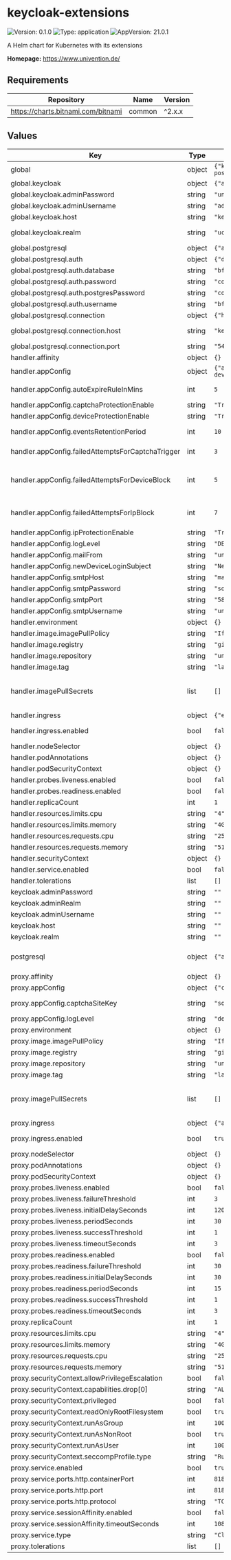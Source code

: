 # keycloak-extensions

![Version: 0.1.0](https://img.shields.io/badge/Version-0.1.0-informational?style=flat-square) ![Type: application](https://img.shields.io/badge/Type-application-informational?style=flat-square) ![AppVersion: 21.0.1](https://img.shields.io/badge/AppVersion-21.0.1-informational?style=flat-square)

A Helm chart for Kubernetes with its extensions

**Homepage:** <https://www.univention.de/>

## Requirements

| Repository | Name | Version |
|------------|------|---------|
| https://charts.bitnami.com/bitnami | common | ^2.x.x |

## Values

| Key | Type | Default | Description |
|-----|------|---------|-------------|
| global | object | `{"keycloak":{"adminPassword":"univention","adminRealm":null,"adminUsername":"admin","host":"keycloak","realm":"ucs"},"postgresql":{"auth":{"database":"bfp","password":"correcthorsebatterystaple","postgresPassword":"correcthorsebatterystaple","username":"bfp"},"connection":{"host":"keycloak-extensions-postgresql","port":"5432"}}}` | Global Keycloak Extensions configuration values |
| global.keycloak | object | `{"adminPassword":"univention","adminRealm":null,"adminUsername":"admin","host":"keycloak","realm":"ucs"}` | External Keycloak settings |
| global.keycloak.adminPassword | string | `"univention"` | Admin password for Keycloak admin-cli provided user |
| global.keycloak.adminUsername | string | `"admin"` | Admin user for Keycloak admin-cli |
| global.keycloak.host | string | `"keycloak"` | Host where keycloak is accessible (specify port if needed) |
| global.keycloak.realm | string | `"ucs"` | Keycloak realm to listen events on (master allows to listen for all realms) |
| global.postgresql | object | `{"auth":{"database":"bfp","password":"correcthorsebatterystaple","postgresPassword":"correcthorsebatterystaple","username":"bfp"},"connection":{"host":"keycloak-extensions-postgresql","port":"5432"}}` | PostgreSQL settings |
| global.postgresql.auth | object | `{"database":"bfp","password":"correcthorsebatterystaple","postgresPassword":"correcthorsebatterystaple","username":"bfp"}` | Authentication details |
| global.postgresql.auth.database | string | `"bfp"` | Database for the proxy and handler to use |
| global.postgresql.auth.password | string | `"correcthorsebatterystaple"` | Password for the PostgreSQL database |
| global.postgresql.auth.postgresPassword | string | `"correcthorsebatterystaple"` | Currently unused |
| global.postgresql.auth.username | string | `"bfp"` | User for the PostgreSQL database |
| global.postgresql.connection | object | `{"host":"keycloak-extensions-postgresql","port":"5432"}` | Connextion details |
| global.postgresql.connection.host | string | `"keycloak-extensions-postgresql"` | Hostname or IP address of the server hosting the PostgreSQL database |
| global.postgresql.connection.port | string | `"5432"` | Port number that the PostgreSQL database is exposed on |
| handler.affinity | object | `{}` |  |
| handler.appConfig | object | `{"autoExpireRuleInMins":5,"captchaProtectionEnable":"True","deviceProtectionEnable":"True","eventsRetentionPeriod":10,"failedAttemptsForCaptchaTrigger":3,"failedAttemptsForDeviceBlock":5,"failedAttemptsForIpBlock":7,"ipProtectionEnable":"True","logLevel":"DEBUG","mailFrom":"univention@example.org","newDeviceLoginSubject":"New device login","smtpHost":"mail.example.org","smtpPassword":"some_password","smtpPort":"587","smtpUsername":"univention"}` | Application configuration of the Handler |
| handler.appConfig.autoExpireRuleInMins | int | `5` | Minutes to automatically expire actions such as IP and device blocks and reCaptcha prompt |
| handler.appConfig.captchaProtectionEnable | string | `"True"` | Whether to enable reCaptcha prompting protection |
| handler.appConfig.deviceProtectionEnable | string | `"True"` | Whether to enable device blocking |
| handler.appConfig.eventsRetentionPeriod | int | `10` | Minutes to buffer Keycloak events locally, allowing to persist more than the configured in Keycloak |
| handler.appConfig.failedAttemptsForCaptchaTrigger | int | `3` | Number of failed login attempts within the minutes of `EVENTS_RETENTION_MINUTES` to enforce reCaptcha prompt |
| handler.appConfig.failedAttemptsForDeviceBlock | int | `5` | Number of failed login attempts within the minutes of `EVENTS_RETENTION_MINUTES` to trigger a device block. Should be greater than `FAILED_ATTEMPTS_FOR_CAPTCHA_TRIGGER` if it is enabled |
| handler.appConfig.failedAttemptsForIpBlock | int | `7` | Number of failed login attempts within the minutes of `EVENTS_RETENTION_MINUTES` to trigger an IP block. Should be grater than `FAILED_ATTEMPTS_FOR_DEVICE_BLOCK` if it is enabled |
| handler.appConfig.ipProtectionEnable | string | `"True"` | Whether to enable IP blocking |
| handler.appConfig.logLevel | string | `"DEBUG"` | Application LOG level: `DEBUG`, `INFO`, `WARN` or `ERROR` |
| handler.appConfig.mailFrom | string | `"univention@example.org"` | Email to send emails from |
| handler.appConfig.newDeviceLoginSubject | string | `"New device login"` | Subject for email notification to users on New Device Login |
| handler.appConfig.smtpHost | string | `"mail.example.org"` | Email SMTP hostname |
| handler.appConfig.smtpPassword | string | `"some_password"` | Password for SMTP authentication |
| handler.appConfig.smtpPort | string | `"587"` | Email SMTP port |
| handler.appConfig.smtpUsername | string | `"univention"` | Username for SMTP authentication |
| handler.environment | object | `{}` |  |
| handler.image.imagePullPolicy | string | `"IfNotPresent"` |  |
| handler.image.registry | string | `"gitregistry.knut.univention.de"` |  |
| handler.image.repository | string | `"univention/components/keycloak-extensions/keycloak-handler"` |  |
| handler.image.tag | string | `"latest"` |  |
| handler.imagePullSecrets | list | `[]` | Credentials to fetch images from private registry. Ref: https://kubernetes.io/docs/tasks/configure-pod-container/pull-image-private-registry/  imagePullSecrets:   - "docker-registry" |
| handler.ingress | object | `{"enabled":false}` | Kubernetes ingress |
| handler.ingress.enabled | bool | `false` | Set this to `true` in order to enable the installation on Ingress related objects. |
| handler.nodeSelector | object | `{}` |  |
| handler.podAnnotations | object | `{}` |  |
| handler.podSecurityContext | object | `{}` |  |
| handler.probes.liveness.enabled | bool | `false` |  |
| handler.probes.readiness.enabled | bool | `false` |  |
| handler.replicaCount | int | `1` |  |
| handler.resources.limits.cpu | string | `"4"` |  |
| handler.resources.limits.memory | string | `"4Gi"` |  |
| handler.resources.requests.cpu | string | `"250m"` |  |
| handler.resources.requests.memory | string | `"512Mi"` |  |
| handler.securityContext | object | `{}` |  |
| handler.service.enabled | bool | `false` |  |
| handler.tolerations | list | `[]` |  |
| keycloak.adminPassword | string | `""` |  |
| keycloak.adminRealm | string | `""` |  |
| keycloak.adminUsername | string | `""` |  |
| keycloak.host | string | `""` |  |
| keycloak.realm | string | `""` |  |
| postgresql | object | `{"auth":{"database":"","password":"","username":""},"connection":{"host":"","port":""}}` | PostgreSQL settings.  The bitnami helm chart does contain all details of what can be configured: https://github.com/bitnami/charts/tree/main/bitnami/postgresql |
| proxy.affinity | object | `{}` |  |
| proxy.appConfig | object | `{"captchaSecretKey":"some_secret_key","captchaSiteKey":"some_site_key","logLevel":"debug"}` | Application configuration of the Proxy |
| proxy.appConfig.captchaSiteKey | string | `"some_site_key"` | The Google reCaptcha v2 site key generated from [their admin site](https://www.google.com/recaptcha/admin/) |
| proxy.appConfig.logLevel | string | `"debug"` | Proxy log level: `debug`, `info`, `warn` or `error` |
| proxy.environment | object | `{}` |  |
| proxy.image.imagePullPolicy | string | `"IfNotPresent"` |  |
| proxy.image.registry | string | `"git.knut.univention.de"` |  |
| proxy.image.repository | string | `"univention/components/keycloak-extensions/keycloak-proxy"` |  |
| proxy.image.tag | string | `"latest"` |  |
| proxy.imagePullSecrets | list | `[]` | Credentials to fetch images from private registry. Ref: https://kubernetes.io/docs/tasks/configure-pod-container/pull-image-private-registry/  imagePullSecrets:   - "docker-registry" |
| proxy.ingress | object | `{"annotations":{},"enabled":true,"ingressClassName":"nginx","paths":[{"path":"/","pathType":"Prefix"}],"tls":{"enabled":true,"secretName":""}}` | Kubernetes ingress |
| proxy.ingress.enabled | bool | `true` | Set this to `true` in order to enable the installation on Ingress related objects. |
| proxy.nodeSelector | object | `{}` |  |
| proxy.podAnnotations | object | `{}` |  |
| proxy.podSecurityContext | object | `{}` |  |
| proxy.probes.liveness.enabled | bool | `false` |  |
| proxy.probes.liveness.failureThreshold | int | `3` |  |
| proxy.probes.liveness.initialDelaySeconds | int | `120` |  |
| proxy.probes.liveness.periodSeconds | int | `30` |  |
| proxy.probes.liveness.successThreshold | int | `1` |  |
| proxy.probes.liveness.timeoutSeconds | int | `3` |  |
| proxy.probes.readiness.enabled | bool | `false` |  |
| proxy.probes.readiness.failureThreshold | int | `30` |  |
| proxy.probes.readiness.initialDelaySeconds | int | `30` |  |
| proxy.probes.readiness.periodSeconds | int | `15` |  |
| proxy.probes.readiness.successThreshold | int | `1` |  |
| proxy.probes.readiness.timeoutSeconds | int | `3` |  |
| proxy.replicaCount | int | `1` |  |
| proxy.resources.limits.cpu | string | `"4"` |  |
| proxy.resources.limits.memory | string | `"4Gi"` |  |
| proxy.resources.requests.cpu | string | `"250m"` |  |
| proxy.resources.requests.memory | string | `"512Mi"` |  |
| proxy.securityContext.allowPrivilegeEscalation | bool | `false` |  |
| proxy.securityContext.capabilities.drop[0] | string | `"ALL"` |  |
| proxy.securityContext.privileged | bool | `false` |  |
| proxy.securityContext.readOnlyRootFilesystem | bool | `true` |  |
| proxy.securityContext.runAsGroup | int | `1000` |  |
| proxy.securityContext.runAsNonRoot | bool | `true` |  |
| proxy.securityContext.runAsUser | int | `1000` |  |
| proxy.securityContext.seccompProfile.type | string | `"RuntimeDefault"` |  |
| proxy.service.enabled | bool | `true` |  |
| proxy.service.ports.http.containerPort | int | `8181` |  |
| proxy.service.ports.http.port | int | `8181` |  |
| proxy.service.ports.http.protocol | string | `"TCP"` |  |
| proxy.service.sessionAffinity.enabled | bool | `false` |  |
| proxy.service.sessionAffinity.timeoutSeconds | int | `10800` |  |
| proxy.service.type | string | `"ClusterIP"` |  |
| proxy.tolerations | list | `[]` |  |
